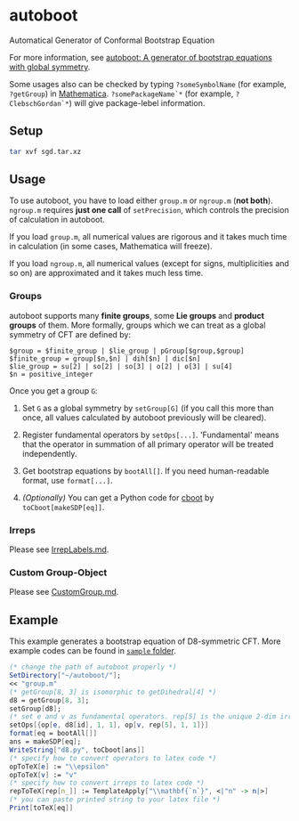 # autoboot

Automatical Generator of Conformal Bootstrap Equation

For more information, see
[autoboot: A generator of bootstrap equations with global symmetry](https://arxiv.org/abs/1903.10522).

Some usages also can be checked by typing `?someSymbolName` (for example, `?getGroup`) in [Mathematica](http://reference.wolfram.com/language/tutorial/GettingInformationAboutWolframLanguageObjects.html).
``?somePackageName`*`` (for example, ``?ClebschGordan`*``) will give package-lebel information.

## Setup

```sh
tar xvf sgd.tar.xz
```

## Usage

To use autoboot, you have to load either `group.m` or `ngroup.m` (**not both**).
`ngroup.m` requires **just one call** of `setPrecision`, which controls the precision of calculation in autoboot.

If you load `group.m`, all numerical values are rigorous and it takes much time in calculation (in some cases, Mathematica will freeze).

If you load `ngroup.m`, all numerical values (except for signs, multiplicities and so on) are approximated and it takes much less time.

### Groups

autoboot supports many **finite groups**, some **Lie groups** and **product groups** of them.
More formally, groups which we can treat as a global symmetry of CFT are defined by:

```EBNF
$group = $finite_group | $lie_group | pGroup[$group,$group]
$finite_group = group[$n,$n] | dih[$n] | dic[$n]
$lie_group = su[2] | so[2] | so[3] | o[2] | o[3] | su[4]
$n = positive_integer
```

Once you get a group `G`:

1. Set `G` as a global symmetry by `setGroup[G]` (if you call this more than once, all values calculated by autoboot previously will be cleared).

1. Register fundamental operators by `setOps[...]`. 'Fundamental' means that the operator in summation of all primary operator will be treated independently.

1. Get bootstrap equations by `bootAll[]`. If you need human-readable format, use `format[...]`.

1. *(Optionally)* You can get a Python code for [cboot](https://github.com/tohtsky/cboot) by `toCboot[makeSDP[eq]]`.

### Irreps

Please see [IrrepLabels.md](/doc/IrrepLabels.md).

### Custom Group-Object

Please see [CustomGroup.md](/doc/CustomGroup.md).

## Example

This example generates a bootstrap equation of D8-symmetric CFT.
More example codes can be found in [`sample` folder](/sample).

```Mathematica
(* change the path of autoboot properly *)
SetDirectory["~/autoboot/"];
<< "group.m"
(* getGroup[8, 3] is isomorphic to getDihedral[4] *)
d8 = getGroup[8, 3];
setGroup[d8];
(* set e and v as fundamental operators. rep[5] is the unique 2-dim irrep of d8 (you can check this by d8[ct]). *)
setOps[{op[e, d8[id], 1, 1], op[v, rep[5], 1, 1]}]
format[eq = bootAll[]]
ans = makeSDP[eq];
WriteString["d8.py", toCboot[ans]]
(* specify how to convert operators to latex code *)
opToTeX[e] := "\\epsilon"
opToTeX[v] := "v"
(* specify how to convert irreps to latex code *)
repToTeX[rep[n_]] := TemplateApply["\\mathbf{`n`}", <|"n" -> n|>]
(* you can paste printed string to your latex file *)
Print[toTeX[eq]]
```
